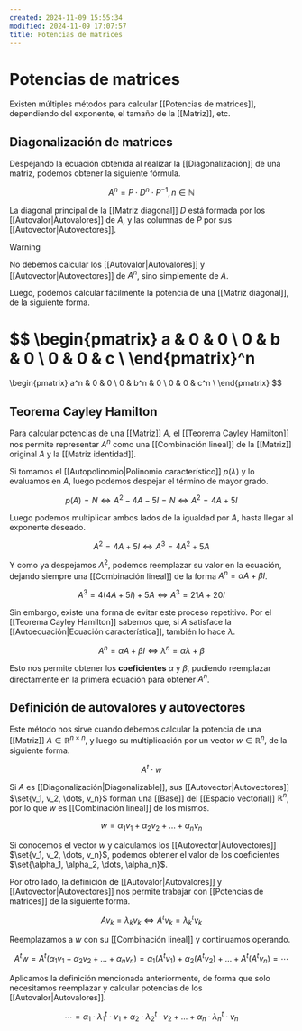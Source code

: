 ```yaml
---
created: 2024-11-09 15:55:34
modified: 2024-11-09 17:07:57
title: Potencias de matrices
---
```


# Potencias de matrices

Existen múltiples métodos para calcular [[Potencias de matrices]], dependiendo del exponente, el tamaño de la [[Matriz]], etc.

## Diagonalización de matrices

Despejando la ecuación obtenida al realizar la [[Diagonalización]] de una matriz, podemos obtener la siguiente fórmula.

$$
A^n = P \cdot D^n \cdot P^{-1}, n \in \mathbb{N}
$$

La diagonal principal de la [[Matriz diagonal]] $D$ está formada por los [[Autovalor|Autovalores]] de $A$, y las columnas de $P$ por sus [[Autovector|Autovectores]].

> [!warning]
> No debemos calcular los [[Autovalor|Autovalores]] y [[Autovector|Autovectores]] de $A^n$, sino simplemente de $A$.

Luego, podemos calcular fácilmente la potencia de una [[Matriz diagonal]], de la siguiente forma.

$$
\begin{pmatrix}
    a & 0 & 0 \\
    0 & b & 0 \\
    0 & 0 & c \\
\end{pmatrix}^n
=
\begin{pmatrix}
    a^n & 0 & 0 \\
    0 & b^n & 0 \\
    0 & 0 & c^n \\
\end{pmatrix}
$$

## Teorema Cayley Hamilton

Para calcular potencias de una [[Matriz]] $A$, el [[Teorema Cayley Hamilton]] nos permite representar $A^n$ como una [[Combinación lineal]] de la [[Matriz]] original $A$ y la [[Matriz identidad]].

Si tomamos el [[Autopolinomio|Polinomio característico]] $p(\lambda)$ y lo evaluamos en $A$, luego podemos despejar el término de mayor grado.

$$
p(A) = N
\Leftrightarrow
A^2 - 4A - 5I = N
\Leftrightarrow
A^2 = 4A + 5I
$$

Luego podemos multiplicar ambos lados de la igualdad por $A$, hasta llegar al exponente deseado.

$$
A^2 = 4A + 5I
\Leftrightarrow
A^3 = 4A^2 + 5A
$$

Y como ya despejamos $A^2$, podemos reemplazar su valor en la ecuación, dejando siempre una [[Combinación lineal]] de la forma $A^n = \alpha A + \beta I$.

$$
A^3 = 4(4A + 5I) + 5A
\Leftrightarrow
A^3 = 21A + 20I
$$

Sin embargo, existe una forma de evitar este proceso repetitivo. Por el [[Teorema Cayley Hamilton]] sabemos que, si $A$ satisface la [[Autoecuación|Ecuación característica]], también lo hace $\lambda$.

$$
A^n = \alpha A + \beta I
\Leftrightarrow
\lambda^n = \alpha \lambda + \beta
$$

Esto nos permite obtener los **coeficientes** $\alpha$ y $\beta$, pudiendo reemplazar directamente en la primera ecuación para obtener $A^n$.

## Definición de autovalores y autovectores

Este método nos sirve cuando debemos calcular la potencia de una [[Matriz]] $A \in \mathbb{R}^{n \times n}$, y luego su multiplicación por un vector $w \in \mathbb{R}^n$, de la siguiente forma.

$$
A^t \cdot w
$$

Si $A$ es [[Diagonalización|Diagonalizable]], sus [[Autovector|Autovectores]] $\set{v_1, v_2, \dots, v_n}$ forman una [[Base]] del [[Espacio vectorial]] $\mathbb{R}^n$, por lo que $w$ es [[Combinación lineal]] de los mismos.

$$
w = \alpha_1 v_1 + \alpha_2 v_2 + \dots + \alpha_n v_n
$$

Si conocemos el vector $w$ y calculamos los [[Autovector|Autovectores]] $\set{v_1, v_2, \dots, v_n}$, podemos obtener el valor de los coeficientes $\set{\alpha_1, \alpha_2, \dots, \alpha_n}$.

Por otro lado, la definición de [[Autovalor|Autovalores]] y [[Autovector|Autovectores]] nos permite trabajar con [[Potencias de matrices]] de la siguiente forma.

$$
A v_k = \lambda_k v_k
\Leftrightarrow
A^t v_k = \lambda_k^t v_k
$$

Reemplazamos a $w$ con su [[Combinación lineal]] y continuamos operando.

$$
A^t w =
A^t \left( \alpha_1 v_1 + \alpha_2 v_2 + \dots + \alpha_n v_n \right) =
\alpha_1 \left(A^t v_1\right) + \alpha_2 \left(A^t v_2\right) + \dots + A^t \left(A^t v_n\right) = \cdots
$$

Aplicamos la definición mencionada anteriormente, de forma que solo necesitamos reemplazar y calcular potencias de los [[Autovalor|Autovalores]].

$$
\cdots =
\alpha_1 \cdot \lambda_1^t \cdot v_1 + \alpha_2 \cdot \lambda_2^t \cdot v_2 + \dots + \alpha_n \cdot \lambda_n^t \cdot v_n
$$
